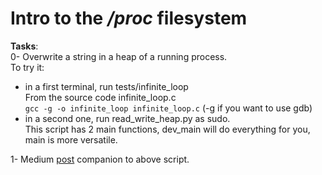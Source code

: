 # Intro to the */proc* filesystem

**Tasks**:  
0- Overwrite a string in a heap of a running process.  
To try it:  
- in a first terminal, run tests/infinite_loop   
From the source code infinite_loop.c  
`gcc -g -o infinite_loop infinite_loop.c` (-g if you want to use gdb)  
- in a second one, run read_write_heap.py as sudo.  
This script has 2 main functions, dev_main will do everything for you,
main is more versatile.  

1- Medium [post](https://medium.com/@anne75/journey-into-the-machine-proc-9388546befc6) companion to above script.  

